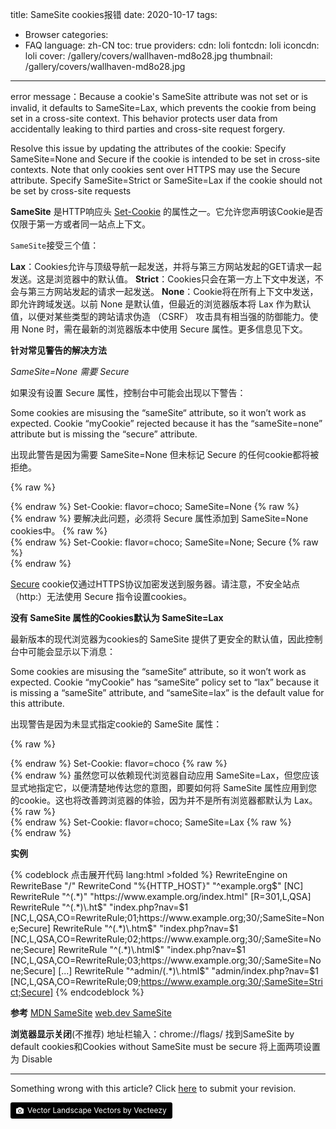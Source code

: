 title: SameSite cookies报错
date: 2020-10-17
tags:
- Browser
categories:
- FAQ
language: zh-CN
toc: true
providers:
    cdn: loli
    fontcdn: loli
    iconcdn: loli
cover: /gallery/covers/wallhaven-md8o28.jpg
thumbnail: /gallery/covers/wallhaven-md8o28.jpg
---

error message：Because a cookie's SameSite attribute was not set or is invalid, it defaults to SameSite=Lax, which prevents the cookie from being set in a cross-site context. This behavior protects user data from accidentally leaking to third parties and cross-site request forgery.

Resolve this issue by updating the attributes of the cookie:
Specify SameSite=None and Secure if the cookie is intended to be set in cross-site contexts. Note that only cookies sent over HTTPS may use the Secure attribute.
Specify SameSite=Strict or SameSite=Lax if the cookie should not be set by cross-site requests

<!-- more -->

**SameSite** 是HTTP响应头 [Set-Cookie](https://developer.mozilla.org/zh-CN/docs/Web/HTTP/Headers/Set-Cookie) 的属性之一。它允许您声明该Cookie是否仅限于第一方或者同一站点上下文。

`SameSite`接受三个值：

**Lax**：Cookies允许与顶级导航一起发送，并将与第三方网站发起的GET请求一起发送。这是浏览器中的默认值。
**Strict**：Cookies只会在第一方上下文中发送，不会与第三方网站发起的请求一起发送。
**None**：Cookie将在所有上下文中发送，即允许跨域发送。以前 None 是默认值，但最近的浏览器版本将 Lax 作为默认值，以便对某些类型的跨站请求伪造 （CSRF） 攻击具有相当强的防御能力。使用 None 时，需在最新的浏览器版本中使用 Secure 属性。更多信息见下文。

**针对常见警告的解决方法**

*SameSite=None 需要 Secure*

如果没有设置 Secure 属性，控制台中可能会出现以下警告：

Some cookies are misusing the “sameSite“ attribute, so it won’t work as expected.
Cookie “myCookie” rejected because it has the “sameSite=none” attribute but is missing the “secure” attribute.

出现此警告是因为需要 SameSite=None 但未标记 Secure 的任何cookie都将被拒绝。

{% raw %}<article class="message is-danger"><div class="message-body">{% endraw %}
Set-Cookie: flavor=choco; SameSite=None
{% raw %}</div></article>{% endraw %}
要解决此问题，必须将 Secure 属性添加到 SameSite=None cookies中。
{% raw %}<article class="message is-success"><div class="message-body">{% endraw %}
Set-Cookie: flavor=choco; SameSite=None; Secure
{% raw %}</div></article>{% endraw %}

[Secure](https://wiki.developer.mozilla.org/zh-CN/docs/Web/HTTP/Headers/Set-Cookie) cookie仅通过HTTPS协议加密发送到服务器。请注意，不安全站点（http:）无法使用 Secure 指令设置cookies。

**没有 SameSite 属性的Cookies默认为 SameSite=Lax**

最新版本的现代浏览器为cookies的 SameSite 提供了更安全的默认值，因此控制台中可能会显示以下消息：

Some cookies are misusing the “sameSite“ attribute, so it won’t work as expected.
Cookie “myCookie” has “sameSite” policy set to “lax” because it is missing a “sameSite” attribute, and “sameSite=lax” is the default value for this attribute.

出现警告是因为未显式指定cookie的 SameSite 属性：

{% raw %}<article class="message is-danger"><div class="message-body">{% endraw %}
Set-Cookie: flavor=choco
{% raw %}</div></article>{% endraw %}
虽然您可以依赖现代浏览器自动应用 SameSite=Lax，但您应该显式地指定它，以便清楚地传达您的意图，即要如何将 SameSite 属性应用到您的cookie。这也将改善跨浏览器的体验，因为并不是所有浏览器都默认为 Lax。
{% raw %}<article class="message is-success"><div class="message-body">{% endraw %}
Set-Cookie: flavor=choco; SameSite=Lax
{% raw %}</div></article>{% endraw %}

**实例**

{% codeblock 点击展开代码 lang:html >folded %}
RewriteEngine on
RewriteBase "/"
RewriteCond "%{HTTP_HOST}"       "^example\.org$" [NC]
RewriteRule "^(.*)"              "https://www.example.org/index.html" [R=301,L,QSA]
RewriteRule "^(.*)\.ht$"         "index.php?nav=$1 [NC,L,QSA,CO=RewriteRule;01;https://www.example.org;30/;SameSite=None;Secure]
RewriteRule "^(.*)\.htm$"        "index.php?nav=$1 [NC,L,QSA,CO=RewriteRule;02;https://www.example.org;30/;SameSite=None;Secure]
RewriteRule "^(.*)\.html$"       "index.php?nav=$1 [NC,L,QSA,CO=RewriteRule;03;https://www.example.org;30/;SameSite=None;Secure]
[...]
RewriteRule "^admin/(.*)\.html$" "admin/index.php?nav=$1 [NC,L,QSA,CO=RewriteRule;09;https://www.example.org:30/;SameSite=Strict;Secure]
{% endcodeblock %}

**参考**
[MDN SameSite](https://developer.mozilla.org/zh-CN/docs/Web/HTTP/Headers/Set-Cookie/SameSite)
[web.dev SameSite](https://web.dev/samesite-cookies-explained/?utm_source=devtools)

**浏览器显示关闭**(不推荐)
地址栏输入：chrome://flags/
找到SameSite by default cookies和Cookies without SameSite must be secure
将上面两项设置为 Disable

<hr>

<article class="message message-immersive is-warning">
<div class="message-body">
<i class="fas fa-question-circle mr-2"></i>Something wrong with this article? 
Click <a href="https://github.com/blacklisten/nblogs/edit/site/source/_posts/2020/Cookie-SameSite-FAQ.md">here</a> 
to submit your revision.
</div>
</article>

<a style="background-color:black;color:white;text-decoration:none;padding:4px 6px;font-size:12px;line-height:1.2;display:inline-block;border-radius:3px" href="https://wallhaven.cc" target="_blank" rel="noopener noreferrer" title="Vector Landscape Vectors by Vecteezy"><span style="display:inline-block;padding:2px 3px"><svg xmlns="http://www.w3.org/2000/svg" style="height:12px;width:auto;position:relative;vertical-align:middle;top:-1px;fill:white" viewBox="0 0 32 32"><path d="M20.8 18.1c0 2.7-2.2 4.8-4.8 4.8s-4.8-2.1-4.8-4.8c0-2.7 2.2-4.8 4.8-4.8 2.7.1 4.8 2.2 4.8 4.8zm11.2-7.4v14.9c0 2.3-1.9 4.3-4.3 4.3h-23.4c-2.4 0-4.3-1.9-4.3-4.3v-15c0-2.3 1.9-4.3 4.3-4.3h3.7l.8-2.3c.4-1.1 1.7-2 2.9-2h8.6c1.2 0 2.5.9 2.9 2l.8 2.4h3.7c2.4 0 4.3 1.9 4.3 4.3zm-8.6 7.5c0-4.1-3.3-7.5-7.5-7.5-4.1 0-7.5 3.4-7.5 7.5s3.3 7.5 7.5 7.5c4.2-.1 7.5-3.4 7.5-7.5z"></path></svg></span><span style="display:inline-block;padding:2px 3px">Vector Landscape Vectors by Vecteezy</span></a>
